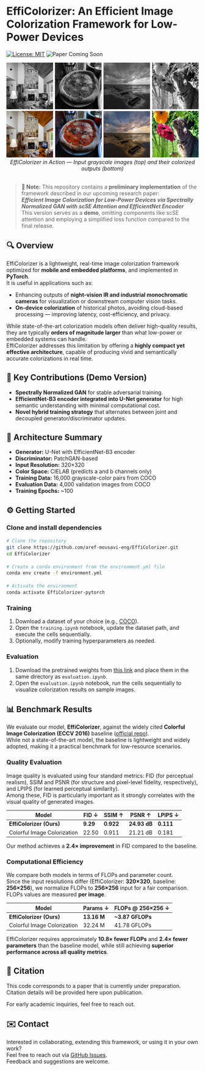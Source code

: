 # EffiColorizer: An Efficient Image Colorization Framework for Low-Power Devices

[![License: MIT](https://img.shields.io/badge/License-MIT-yellow.svg)](https://opensource.org/licenses/MIT)
![Paper Coming Soon](https://img.shields.io/badge/Paper-coming%20soon-lightgray)

<p align="center">
  <img src="images/teaser.png" alt="colorization_preview" style="max-width: 100%; height: auto;" />
  <em>EffiColorizer in Action — Input grayscale images (top) and their colorized outputs (bottom)</em>
  <br><br>
</p>

> **📌 Note:** This repository contains a **preliminary implementation** of the framework described in our upcoming research paper:  
> _**Efficient Image Colorization for Low-Power Devices via Spectrally Normalized GAN with scSE Attention and EfficientNet Encoder**_   
> This version serves as a **demo**, omitting components like scSE attention and employing a simplified loss function compared to the final release.

## 🔍 Overview

EffiColorizer is a lightweight, real-time image colorization framework optimized for **mobile and embedded platforms**, and implemented in **PyTorch**.  
It is useful in applications such as:
- Enhancing outputs of **night-vision IR and industrial monochromatic cameras** for visualization or downstream computer vision tasks.
- **On-device colorization** of historical photos, avoiding cloud-based processing — improving latency, cost-efficiency, and privacy.


While state-of-the-art colorization models often deliver high-quality results, they are typically **orders of magnitude larger** than what low-power or embedded systems can handle.  
EffiColorizer addresses this limitation by offering a **highly compact yet effective architecture**, capable of producing vivid and semantically accurate colorizations in real time.

## 🚀 Key Contributions (Demo Version)

- **Spectrally Normalized GAN** for stable adversarial training.
- **EfficientNet-B3 encoder integrated into U-Net generator** for high semantic understanding with minimal computational cost.
- **Novel hybrid training strategy** that alternates between joint and decoupled generator/discriminator updates.

## 🧠 Architecture Summary

- **Generator:** U-Net with EfficientNet-B3 encoder
- **Discriminator:** PatchGAN-based
- **Input Resolution:** 320×320
- **Color Space:** CIELAB (predicts a and b channels only)
- **Training Data:** 16,000 grayscale-color pairs from COCO
- **Evaluation Data:** 4,000 validation images from COCO
- **Training Epochs:** ~100

## ⚙️ Getting Started

### Clone and install dependencies

```bash
# Clone the repository
git clone https://github.com/aref-mousavi-eng/EffiColorizer.git
cd EffiColorizer

# Create a conda environment from the environment.yml file
conda env create -f environment.yml

# Activate the environment
conda activate EffiColorizer-pytorch
```

### Training

1. Download a dataset of your choice (e.g., [COCO](https://cocodataset.org)).
2. Open the `training.ipynb` notebook, update the dataset path, and execute the cells sequentially.
3. Optionally, modify training hyperparameters as needed.

### Evaluation

1. Download the pretrained weights from [this link](https://drive.google.com/drive/folders/1gCsAj0PQFZwtKqX3hk4UOPakIZu9l4yL?usp=sharing) and place them in the same directory as `evaluation.ipynb`.
2. Open the `evaluation.ipynb` notebook, run the cells sequentially to visualize colorization results on sample images.

## 📊 Benchmark Results

We evaluate our model, **EffiColorizer**, against the widely cited **Colorful Image Colorization (ECCV 2016)** baseline ([official repo](https://github.com/richzhang/colorization)).  
While not a state-of-the-art model, the baseline is lightweight and widely adopted, making it a practical benchmark for low-resource scenarios.

### Quality Evaluation


Image quality is evaluated using four standard metrics: FID (for perceptual realism), SSIM and PSNR (for structure and pixel-level fidelity, respectively), and LPIPS (for learned perceptual similarity).   
Among these, FID is particularly important as it strongly correlates with the visual quality of generated images.

| Model                        | FID ↓    | SSIM ↑    | PSNR ↑       | LPIPS ↓   |
|-----------------------------|----------|-----------|--------------|-----------|
| **EffiColorizer (Ours)**    | **9.29** | **0.922** | **24.93 dB** | **0.111** |
| Colorful Image Colorization | 22.50    | 0.911     | 21.21 dB     | 0.181     |

Our method achieves a **2.4× improvement** in FID compared to the baseline.

### Computational Efficiency

We compare both models in terms of FLOPs and parameter count.  
Since the input resolutions differ (EffiColorizer: **320×320**, baseline: **256×256**), we normalize FLOPs to **256×256** input for a fair comparison.  
FLOPs values are measured **per image**.

| Model                        | Params ↓ | FLOPs @ 256×256 ↓ |
|-----------------------------|----------|--------------------|
| **EffiColorizer (Ours)**    | **13.16 M** | **~3.87 GFLOPs**   |
| Colorful Image Colorization | 32.24 M  | 41.78 GFLOPs       |

EffiColorizer requires approximately **10.8× fewer FLOPs** and **2.4× fewer parameters** than the baseline model, while still achieving **superior performance across all quality metrics**.

## 📄 Citation

This code corresponds to a paper that is currently under preparation.  
Citation details will be provided here upon publication.

For early academic inquiries, feel free to reach out.

## ✉️ Contact

Interested in collaborating, extending this framework, or using it in your own work?  
Feel free to reach out via [GitHub Issues](https://github.com/aref-mousavi-eng/EffiColorizer/issues).  
Feedback and suggestions are welcome.